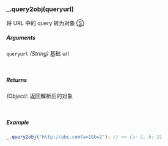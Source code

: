 ### _.query2obj(queryurl)

将 URL 中的 query 转为对象 [&#x24C8;](https://github.com/MuYunyun/diana/blob/master/src/common/url/query2obj.ts "View in source")

##### Arguments
`queryurl` *(String)* 基础 url

&nbsp;&nbsp;

##### Returns
*(Object)*: 返回解析后的对象

&nbsp;&nbsp;

##### Example
```js
_.query2obj('http://abc.com?a=1&b=2'); // => {a: 1, b: 2}
```